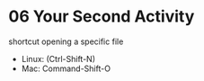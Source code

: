# 06 Your Second Activity


shortcut opening a specific file

- Linux: (Ctrl-Shift-N)
- Mac: Command-Shift-O 
